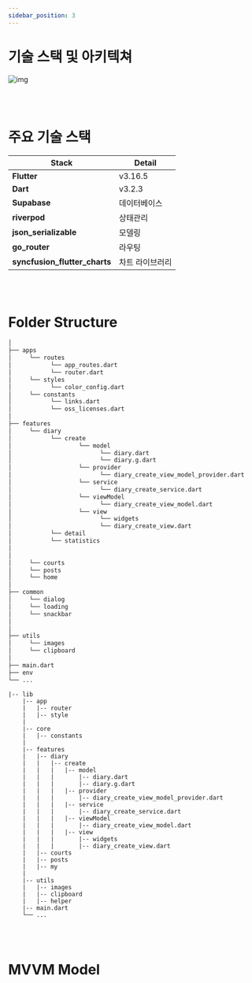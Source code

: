 ```yaml
---
sidebar_position: 3
---
```


# 기술 스택 및 아키텍쳐


![img](/img/sideproject/tech_stacks/tech_stack.png)

<br/>
<br/>


# 주요 기술 스택

| Stack          | Detail                     | 
| ----------------- | ------------------------ |
| **Flutter**        | v3.16.5          |                                   
| **Dart** | v3.2.3  |                                   
| **Supabase**       | 데이터베이스 |                                   
| **riverpod**      |    상태관리   |
| **json_serializable**      |    모델링   |
| **go_router**      |    라우팅   |
| **syncfusion_flutter_charts**      |    차트 라이브러리   |

<br/>
<br/>

# Folder Structure


```bash
│
├── apps
│     └── routes
│           └── app_routes.dart
│           └── router.dart
│     └── styles
│           └── color_config.dart
│     └── constants
│           └── links.dart
│           └── oss_licenses.dart
│
├── features
│     └── diary
│           └── create
│                   └── model
│                         └── diary.dart
│                         └── diary.g.dart
│                   └── provider
│                         └── diary_create_view_model_provider.dart
│                   └── service
│                         └── diary_create_service.dart
│                   └── viewModel
│                         └── diary_create_view_model.dart
│                   └── view
│                         └── widgets
│                         └── diary_create_view.dart
│           └── detail
│           └── statistics
│
│
│     └── courts
│     └── posts
│     └── home
│
├── common
│     └── dialog
│     └── loading
│     └── snackbar
│
│
├── utils
│     └── images
│     └── clipboard
│
├── main.dart
├── env
└── ...

```

```
|-- lib
    |-- app
    |   |-- router
    |   |-- style
    |  
    |-- core
    |   |-- constants      
    |        
    |-- features
    |   |-- diary
    |   |   |-- create
    |   |   |   |-- model
    |   |   |       |-- diary.dart
    |   |   |       |-- diary.g.dart
    |   |   |   |-- provider
    |   |   |       |-- diary_create_view_model_provider.dart
    |   |   |   |-- service
    |   |   |       |-- diary_create_service.dart
    |   |   |   |-- viewModel
    |   |   |       |-- diary_create_view_model.dart
    |   |   |   |-- view
    |   |   |       |-- widgets
    |   |   |       |-- diary_create_view.dart
    |   |-- courts
    |   |-- posts
    |   |-- my
    |   
    |-- utils
    |   |-- images
    |   |-- clipboard
    |   |-- helper
    |-- main.dart
    └── ...
```

<br/>
<br/>

# MVVM Model